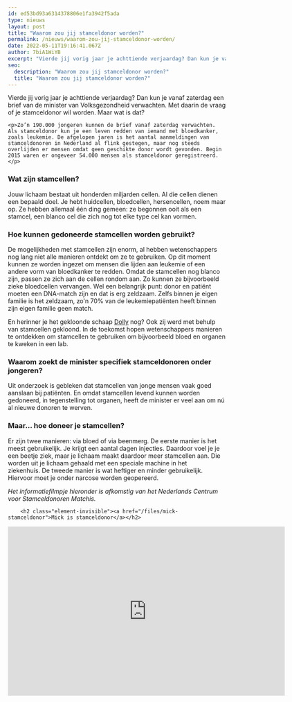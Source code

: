 ```yaml
---
id: ed53bd93a6314378806e1fa3942f5ada
type: nieuws
layout: post
title: "Waarom zou jij stamceldonor worden?"
permalink: /nieuws/waarom-zou-jij-stamceldonor-worden/
date: 2022-05-11T19:16:41.067Z
author: 7biA1WiYB
excerpt: "Vierde jij vorig jaar je achttiende verjaardag? Dan kun je vanaf zaterdag een brief van de minister van Volksgezondheid verwachten. Met daarin de vraag of je stamceldonor wil worden. Maar wat is dat?  "
seo:
  description: "Waarom zou jij stamceldonor worden?"
  title: "Waarom zou jij stamceldonor worden?"
---
```

Vierde jij vorig jaar je achttiende verjaardag? Dan kun je vanaf zaterdag een brief van de minister van Volksgezondheid verwachten. Met daarin de vraag of je stamceldonor wil worden. Maar wat is dat?  

    <p>Zo’n 190.000 jongeren kunnen de brief vanaf zaterdag verwachten. Als stamceldonor kun je een leven redden van iemand met bloedkanker, zoals leukemie. De afgelopen jaren is het aantal aanmeldingen van stamceldonoren in Nederland al flink gestegen, maar nog steeds overlijden er mensen omdat geen geschikte donor wordt gevonden. Begin 2015 waren er ongeveer 54.000 mensen als stamceldonor geregistreerd.</p>
<h3>Wat zijn stamcellen?</h3>
<p>Jouw lichaam bestaat uit honderden miljarden cellen. Al die cellen dienen een bepaald doel. Je hebt huidcellen, bloedcellen, hersencellen, noem maar op. Ze hebben allemaal één ding gemeen: ze begonnen ooit als een stamcel, een blanco cel die zich nog tot elke type cel kan vormen.</p>
<h3>Hoe kunnen gedoneerde stamcellen worden gebruikt?</h3>
<p>De mogelijkheden met stamcellen zijn enorm, al hebben wetenschappers nog lang niet alle manieren ontdekt om ze te gebruiken. Op dit moment kunnen ze worden ingezet om mensen die lijden aan leukemie of een andere vorm van bloedkanker te redden. Omdat de stamcellen nog blanco zijn, passen ze zich aan de cellen rondom aan. Zo kunnen ze bijvoorbeeld zieke bloedcellen vervangen. Wel een belangrijk punt: donor en patiënt moeten een DNA-match zijn en dat is erg zeldzaam. Zelfs binnen je eigen familie is het zeldzaam, zo'n 70% van de leukemiepatiënten heeft binnen zijn eigen familie geen match.</p>
<p>En herinner je het gekloonde schaap <a href="https://www.youtube.com/watch?v=tELZEPcgKkE" target="_blank">Dolly</a> nog? Ook zij werd met behulp van stamcellen gekloond. In de toekomst hopen wetenschappers manieren te ontdekken om stamcellen te gebruiken om bijvoorbeeld bloed en organen te kweken in een lab.</p>
<h3>Waarom zoekt de minister specifiek stamceldonoren onder jongeren?</h3>
<p>Uit onderzoek is gebleken dat stamcellen van jonge mensen vaak goed aanslaan bij patiënten. En omdat stamcellen levend kunnen worden gedoneerd, in tegenstelling tot organen, heeft de minister er veel aan om nú al nieuwe donoren te werven.</p>
<h3>Maar… hoe doneer je stamcellen?</h3>
<p>Er zijn twee manieren: via bloed of via beenmerg. De eerste manier is het meest gebruikelijk. Je krijgt een aantal dagen injecties. Daardoor voel je je een beetje ziek, maar je lichaam maakt daardoor meer stamcellen aan. Die worden uit je lichaam gehaald met een speciale machine in het ziekenhuis. De tweede manier is wat heftiger en minder gebruikelijk. Hiervoor moet je onder narcose worden geopereerd. </p>
<p><em>Het informatiefilmpje hieronder is afkomstig van het Nederlands Centrum voor Stamceldonoren Matchis.</em></p>
<p><div class="media media-element-container media-default"><div id="file-420668" class="file file-video file-video-youtube">

        <h2 class="element-invisible"><a href="/files/mick-stamceldonor">Mick is stamceldonor</a></h2>
    
  
  <div class="content">
    <div class="media-youtube-video file media-element file-default media-youtube-1">
  <iframe class="media-youtube-player" width="640" height="390" title="Mick is stamceldonor" src="https://www.youtube.com/embed/p22tfME3R54?wmode=opaque&controls=" name="Mick is stamceldonor" frameborder="0" allowfullscreen="">Video van Mick is stamceldonor</iframe>
</div>
  </div>

  
</div>
</div>  
